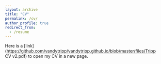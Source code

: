 ```yaml
---
layout: archive
title: "CV"
permalink: /cv/
author_profile: true
redirect_from:
  - /resume
---
```



<object data="../files/Tripp_CV.pdf" width="1000" height="1000" type='application/pdf'></object>

Here is a [link](https://github.com/vandytripp/vandytripp.github.io/blob/master/files/Tripp CV v2.pdf) to open my CV in a new page. 